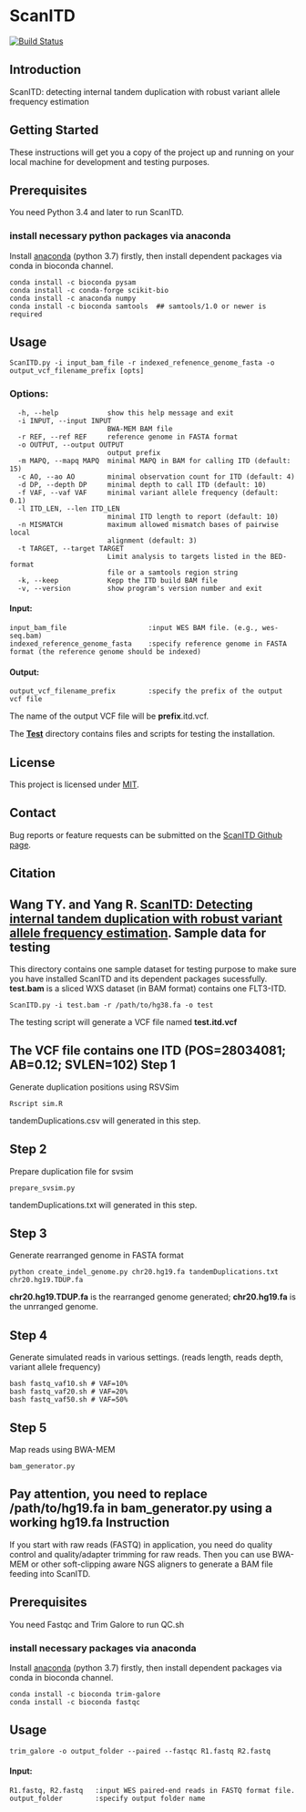 
# ScanITD
[![Build Status](https://travis-ci.org/ylab-hi/ScanITD.svg?branch=master&status=passed)](https://travis-ci.org/ylab-hi/ScanITD)

Introduction
------------
ScanITD: detecting internal tandem duplication with robust variant allele frequency estimation

Getting Started
----------------
These instructions will get you a copy of the project up and running on your local machine for development and testing purposes.

Prerequisites
----------------
You need Python 3.4 and later to run ScanITD.

### install necessary python packages via anaconda
Install [anaconda](https://www.anaconda.com/download/) (python 3.7) firstly, then install dependent packages via conda in bioconda channel.
```
conda install -c bioconda pysam
conda install -c conda-forge scikit-bio
conda install -c anaconda numpy
conda install -c bioconda samtools  ## samtools/1.0 or newer is required
 ```
Usage
-------------------------
```
ScanITD.py -i input_bam_file -r indexed_refenence_genome_fasta -o output_vcf_filename_prefix [opts]
```

### Options:
```
  -h, --help            show this help message and exit
  -i INPUT, --input INPUT
                        BWA-MEM BAM file
  -r REF, --ref REF     reference genome in FASTA format
  -o OUTPUT, --output OUTPUT
                        output prefix
  -m MAPQ, --mapq MAPQ  minimal MAPQ in BAM for calling ITD (default: 15)
  -c AO, --ao AO        minimal observation count for ITD (default: 4)
  -d DP, --depth DP     minimal depth to call ITD (default: 10)
  -f VAF, --vaf VAF     minimal variant allele frequency (default: 0.1)
  -l ITD_LEN, --len ITD_LEN
                        minimal ITD length to report (default: 10)
  -n MISMATCH           maximum allowed mismatch bases of pairwise local
                        alignment (default: 3)
  -t TARGET, --target TARGET
                        Limit analysis to targets listed in the BED-format
                        file or a samtools region string
  -k, --keep            Kepp the ITD build BAM file
  -v, --version         show program's version number and exit
```  
#### Input:
```	
input_bam_file                    :input WES BAM file. (e.g., wes-seq.bam)
indexed_reference_genome_fasta    :specify reference genome in FASTA format (the reference genome should be indexed)
```
#### Output:
```	
output_vcf_filename_prefix        :specify the prefix of the output vcf file 
```
The name of the output VCF file will be __prefix__.itd.vcf.

The [__Test__](https://github.com/ylab-hi/ScanITD/tree/master/Test "Test directory") directory contains files and scripts for testing the installation.

License
----------------
This project is licensed under [MIT](https://opensource.org/licenses/MIT).

Contact
-----------------
Bug reports or feature requests can be submitted on the [ScanITD Github page](https://github.com/ylab-hi/ScanITD/issues).

Citation
------------------
Wang TY. and Yang R. [ScanITD: Detecting internal tandem duplication with robust variant allele frequency estimation](https://doi.org/10.1093/gigascience/giaa089 "ScanITD: Detecting internal tandem duplication with robust variant allele frequency estimation").
Sample data for testing
---
This directory contains one sample dataset for testing purpose to make sure you have installed ScanITD and its dependent packages sucessfully. __test.bam__ is a sliced WXS dataset (in BAM format) contains one FLT3-ITD. 

```
ScanITD.py -i test.bam -r /path/to/hg38.fa -o test 
```
The testing script will generate a VCF file named __test.itd.vcf__

The VCF file contains one ITD (POS=28034081; AB=0.12; SVLEN=102)
Step 1
---
Generate duplication positions using RSVSim
```
Rscript sim.R
```
tandemDuplications.csv will generated in this step.

Step 2
---
Prepare duplication file for svsim
```
prepare_svsim.py
```
tandemDuplications.txt will generated in this step.

Step 3
---
Generate rearranged genome in FASTA format
```
python create_indel_genome.py chr20.hg19.fa tandemDuplications.txt chr20.hg19.TDUP.fa
```
__chr20.hg19.TDUP.fa__ is the rearranged genome generated;
__chr20.hg19.fa__ is the unrranged genome.

Step 4
---
Generate simulated reads in various settings. (reads length, reads depth, variant allele frequency)
```
bash fastq_vaf10.sh # VAF=10%
bash fastq_vaf20.sh # VAF=20%
bash fastq_vaf50.sh # VAF=50%
```

Step 5
---
Map reads using BWA-MEM
```
bam_generator.py
```
Pay attention, you need to replace __/path/to/hg19.fa__ in bam_generator.py using a working hg19.fa
Instruction
----------------
If you start with raw reads (FASTQ) in application, you need do quality control and quality/adapter trimming for raw reads. 
Then you can use BWA-MEM or other soft-clipping aware NGS aligners to generate a BAM file feeding into ScanITD.

Prerequisites
----------------
You need Fastqc and Trim Galore to run QC.sh

### install necessary packages via anaconda
Install [anaconda](https://www.anaconda.com/download/) (python 3.7) firstly, then install dependent packages via conda in bioconda channel.
```
conda install -c bioconda trim-galore
conda install -c bioconda fastqc
 ```
 
 Usage
-------------------------
```
trim_galore -o output_folder --paired --fastqc R1.fastq R2.fastq
```
#### Input:
```	
R1.fastq, R2.fastq   :input WES paired-end reads in FASTQ format file.
output_folder        :specify output folder name
```
